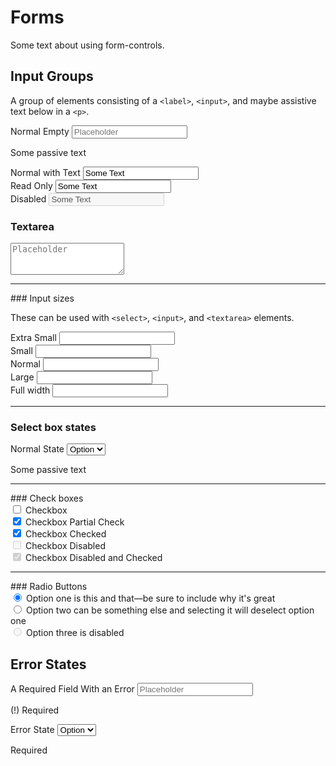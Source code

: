 # Forms

Some text about using form-controls.

## Input Groups

A group of elements consisting of a `<label>`, `<input>`, and maybe assistive text below in a `<p>`.

<div class='form-group'>
  <label for='text-normal-0'>Normal  Empty</label>
  <input type='text' id='text-normal-0' class='form-control' placeholder='Placeholder'>
  <p class='info-block'>Some passive text</p>
</div>

<div class='form-group'>
  <label for='text-normal-1'>Normal with Text</label>
  <input type='text' id='text-normal-1' class='form-control' placeholder='Placeholder text' value='Some Text'>
</div>

<div class='form-group'>
  <label for='text-normal-2'>Read Only</label>
  <input type='text' id='text-normal-2' class='form-control' value='Some Text' readonly>
</div>

<div class='form-group'>
  <label for='text-normal-3'>Disabled</label>
  <input type='text' id='text-normal-3' class='form-control' value='Some Text' disabled>
</div>

### Textarea

<div class='form-group'>
  <label for='textarea-normal-0'></label>
  <textarea type='text' id='textarea-normal-0' class='form-control' placeholder='Placeholder' rows='3'></textarea>
</div>

<hr>
### Input sizes

These can be used with `<select>`, `<input>`, and `<textarea>` elements.

<div class='form-group'>
  <label for='text-size-1'>Extra Small</label>
  <input type='text' id='text-size-1' class='form-control form-control--xs'>
</div>
<div class='form-group'>
  <label for='text-size-2'>Small</label>
  <input type='text' id='text-size-2' class='form-control form-control--sm'>
</div>
<div class='form-group'>
  <label for='text-size-3'>Normal</label>
  <input type='text' id='text-size-3' class='form-control'>
</div>
<div class='form-group'>
  <label for='text-size-4'>Large</label>
  <input type='text' id='text-size-4' class='form-control form-control--lg'>
</div>
<div class='form-group'>
  <label for='text-size-5'>Full width</label>
  <input type='text' id='text-size-5' class='form-control form-control--full'>
</div>

<hr>

### Select box states

<div class='form-group'>
  <label form='select-normal-1'>Normal State</label>
  <select id='select-normal-1' class='form-control'>
    <option>Option</option>
    <option>Option</option>
    <option>Option</option>
  </select>
  <p class='info-block'>Some passive text</p>
</div>

<hr>
### Check boxes

<div class='form-checkbox'>
  <label>
    <input type='checkbox' class='form-checkbox--input' value=''/>
    Checkbox
  </label>
</div>

<div class='form-checkbox'>
  <label>
    <input type='checkbox' value='' class='form-checkbox--input checkbox-partial' checked/>
      Checkbox Partial Check
  </label>
</div>

<div class='form-checkbox'>
  <label>
    <input type='checkbox' class='form-checkbox--input' value='' checked/>
    Checkbox Checked
  </label>
</div>

<div class='form-checkbox'>
  <label>
    <input type='checkbox' value='' class='form-checkbox--input' disabled/>
      Checkbox Disabled
  </label>
</div>

<div class='form-checkbox'>
  <label>
    <input type='checkbox' value='' class='form-checkbox--input' disabled checked/>
      Checkbox Disabled and Checked
  </label>
</div>

<hr>
### Radio Buttons

<div class='form-radio'>
  <label>
    <input type='radio' class='form-radio--input' name='optionsRadios' id='optionsRadios1' value='option1' checked>
    Option one is this and that&mdash;be sure to include why it's great
  </label>
</div>
<div class='form-radio'>
  <label>
    <input type='radio' class='form-radio--input' name='optionsRadios' id='optionsRadios2' value='option2'>
    Option two can be something else and selecting it will deselect option one
  </label>
</div>
<div class='form-radio'>
  <label>
    <input type='radio' class='form-radio--input' name='optionsRadios' id='optionsRadios3' value='option3' disabled>
    Option three is disabled
  </label>
</div>

## Error States


<div class='form-group has-error'>
  <label for='text-info-2' class='is-required'>A Required Field With an Error</label>
  <input type='text' id='text-info-2' class='form-control' placeholder='Placeholder'>
  <p class='info-block'>(!) Required</p>
</div>

<div class='form-group has-error'>
  <label form='select-normal-2' class='is-required'>Error State</label>
  <select id='select-normal-2' class='form-control'>
    <option>Option</option>
    <option>Option</option>
    <option>Option</option>
  </select>
  <p class='info-block'>Required</p>
</div>
